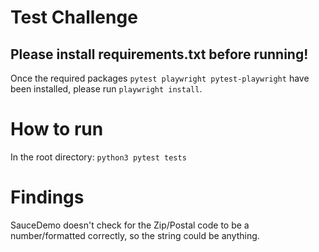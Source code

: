 # Test Challenge

## Please install requirements.txt before running!
Once the required packages `pytest playwright pytest-playwright` have been installed, please run `playwright install`.

# How to run
In the root directory: `python3 pytest tests`

# Findings
SauceDemo doesn't check for the Zip/Postal code to be a number/formatted correctly, so the string could be anything.